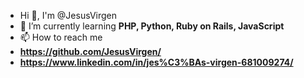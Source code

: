 - Hi 👋, I'm @JesusVirgen
- 🌱 I’m currently learning **PHP, Python, Ruby on Rails, JavaScript**
- 📫 How to reach me 
- **https://github.com/JesusVirgen/**
- **https://www.linkedin.com/in/jes%C3%BAs-virgen-681009274/**


